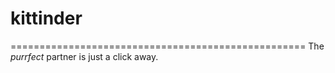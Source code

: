 # kittinder
===================================================
The <em>purrfect</em> partner is just a click away.
